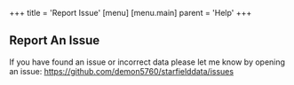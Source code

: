 +++
title = 'Report Issue'
[menu]
  [menu.main]
    parent = 'Help'
+++

## Report An Issue

If you have found an issue or incorrect data please let me know by opening an issue: https://github.com/demon5760/starfielddata/issues
